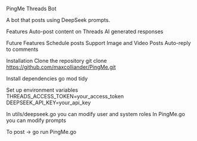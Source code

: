 PingMe Threads Bot

A bot that posts using DeepSeek prompts.

Features
Auto-post content on Threads
AI generated responses

Future Features
Schedule posts
Support Image and Video Posts
Auto-reply to comments

Installation
Clone the repository
git clone https://github.com/maxcolliander/PingMe.git

Install dependencies
go mod tidy

Set up environment variables
THREADS_ACCESS_TOKEN=your_access_token
DEEPSEEK_API_KEY=your_api_key

In utils/deepseek.go you can modify user and system roles
In PingMe.go you can modify prompts

To post -> go run PingMe.go
